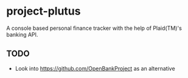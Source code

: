 # project-plutus
A console based personal finance tracker with the help of Plaid(TM)'s banking API.

## TODO
 * Look into https://github.com/OpenBankProject as an alternative
